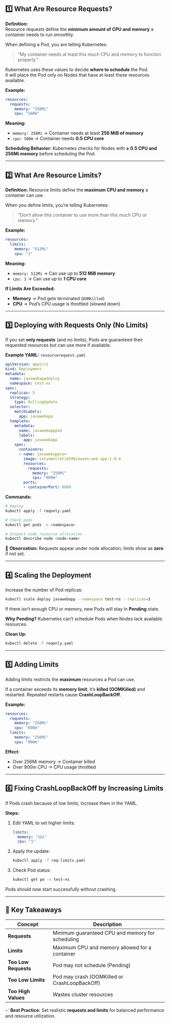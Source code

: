 ## 1️⃣ What Are Resource Requests?

**Definition:**  
Resource requests define the **minimum amount of CPU and memory** a container needs to run smoothly.

When defining a Pod, you are telling Kubernetes:

> “My container needs at least this much CPU and memory to function properly.”

Kubernetes uses these values to decide **where to schedule** the Pod.  
It will place the Pod only on Nodes that have at least these resources available.

**Example:**
```yaml
resources:
  requests:
    memory: "256Mi"
    cpu: "500m"
````

**Meaning:**

* `memory: 256Mi` → Container needs at least **256 MiB of memory**
* `cpu: 500m` → Container needs **0.5 CPU core**

**Scheduling Behavior:**
Kubernetes checks for Nodes with **≥ 0.5 CPU and 256Mi memory** before scheduling the Pod.

---

## 2️⃣ What Are Resource Limits?

**Definition:**
Resource limits define the **maximum CPU and memory** a container can use.

When you define limits, you’re telling Kubernetes:

> “Don’t allow this container to use more than this much CPU or memory.”

**Example:**

```yaml
resources:
  limits:
    memory: "512Mi"
    cpu: "1"
```

**Meaning:**

* `memory: 512Mi` → Can use up to **512 MiB memory**
* `cpu: 1` → Can use up to **1 CPU core**

**If Limits Are Exceeded:**

* **Memory** → Pod gets terminated (`OOMKilled`)
* **CPU** → Pod’s CPU usage is throttled (slowed down)

---

## 3️⃣ Deploying with Requests Only (No Limits)

If you set **only requests** (and no limits), Pods are guaranteed their requested resources but can use more if available.

**Example YAML:**
`resourcerequest.yaml`

```yaml
apiVersion: apps/v1
kind: Deployment
metadata:
  name: javawebappdeploy
  namespace: test-ns
spec:
  replicas: 5
  strategy:
    type: RollingUpdate
  selector:
    matchLabels:
      app: javawebapp
  template:
    metadata:
      name: javawebapppod 
      labels:
        app: javawebapp
    spec:
      containers:
      - name: javawebappcon
        image: satyamolleti4599/maven-web-app:1.0.0
        resources:
          requests:
            memory: "256Mi"
            cpu: "600m"
        ports:
        - containerPort: 8080
```

**Commands:**

```bash
# Deploy
kubectl apply -f reqonly.yaml

# Check pods
kubectl get pods -n <namespace>

# Inspect node resource allocation
kubectl describe node <node-name>
```

🧠 **Observation:**
Requests appear under node allocation; limits show as **zero** if not set.

---

## 4️⃣ Scaling the Deployment

Increase the number of Pod replicas:

```bash
kubectl scale deploy javawebapp --namespace test-ns --replicas=3
```

If there isn’t enough CPU or memory, new Pods will stay in **Pending** state.

**Why Pending?**
Kubernetes can’t schedule Pods when Nodes lack available resources.

**Clean Up:**

```bash
kubectl delete -f reqonly.yaml
```

---

## 5️⃣ Adding Limits

Adding limits restricts the **maximum** resources a Pod can use.

If a container exceeds its **memory limit**, it’s **killed (OOMKilled)** and restarted.
Repeated restarts cause **CrashLoopBackOff**.

**Example:**

```yaml
resources:
  requests:
    memory: "256Mi"
    cpu: "600m"
  limits:
    memory: "256Mi"
    cpu: "900m"
```

**Effect:**

* Over 256Mi memory → Container killed
* Over 900m CPU → CPU usage throttled

---

## 6️⃣ Fixing CrashLoopBackOff by Increasing Limits

If Pods crash because of low limits, increase them in the YAML.

**Steps:**

1. Edit YAML to set higher limits:

   ```yaml
   limits:
     memory: "1Gi"
     cpu: "1"
   ```
2. Apply the update:

   ```bash
   kubectl apply -f req-limits.yaml
   ```
3. Check Pod status:

   ```bash
   kubectl get po -n test-ns
   ```

Pods should now start successfully without crashing.

---

## 🧠 Key Takeaways

| Concept              | Description                                      |
| -------------------- | ------------------------------------------------ |
| **Requests**         | Minimum guaranteed CPU and memory for scheduling |
| **Limits**           | Maximum CPU and memory allowed for a container   |
| **Too Low Requests** | Pod may not schedule (Pending)                   |
| **Too Low Limits**   | Pod may crash (OOMKilled or CrashLoopBackOff)    |
| **Too High Values**  | Wastes cluster resources                         |

✅ **Best Practice:**
Set realistic **requests and limits** for balanced performance and resource utilization.
